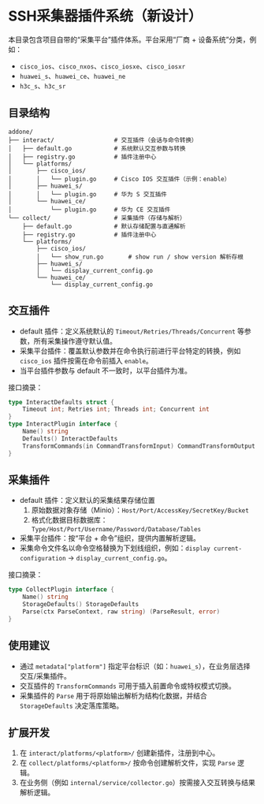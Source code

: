 # SSH采集器插件系统（新设计）

本目录包含项目自带的“采集平台”插件体系。平台采用“厂商 + 设备系统”分类，例如：
- `cisco_ios`、`cisco_nxos`、`cisco_iosxe`、`cisco_iosxr`
- `huawei_s`、`huawei_ce`、`huawei_ne`
- `h3c_s`、`h3c_sr`

## 目录结构

```
addone/
├── interact/                 # 交互插件（会话与命令转换）
│   ├── default.go            # 系统默认交互参数与转换
│   ├── registry.go           # 插件注册中心
│   └── platforms/
│       ├── cisco_ios/
│       │   └── plugin.go     # Cisco IOS 交互插件（示例：enable）
│       ├── huawei_s/
│       │   └── plugin.go     # 华为 S 交互插件
│       └── huawei_ce/
│           └── plugin.go     # 华为 CE 交互插件
└── collect/                  # 采集插件（存储与解析）
    ├── default.go            # 默认存储配置与直通解析
    ├── registry.go           # 插件注册中心
    └── platforms/
        ├── cisco_ios/
        │   └── show_run.go       # show run / show version 解析存根
        ├── huawei_s/
        │   └── display_current_config.go
        └── huawei_ce/
            └── display_current_config.go
```

## 交互插件

- default 插件：定义系统默认的 `Timeout/Retries/Threads/Concurrent` 等参数，所有采集操作遵守默认值。
- 采集平台插件：覆盖默认参数并在命令执行前进行平台特定的转换，例如 `cisco_ios` 插件按需在命令前插入 `enable`。
- 当平台插件参数与 default 不一致时，以平台插件为准。

接口摘录：
```go
type InteractDefaults struct {
    Timeout int; Retries int; Threads int; Concurrent int
}
type InteractPlugin interface {
    Name() string
    Defaults() InteractDefaults
    TransformCommands(in CommandTransformInput) CommandTransformOutput
}
```

## 采集插件

- default 插件：定义默认的采集结果存储位置
  1) 原始数据对象存储（Minio）：`Host/Port/AccessKey/SecretKey/Bucket`
  2) 格式化数据目标数据库：`Type/Host/Port/Username/Password/Database/Tables`
- 采集平台插件：按“平台 + 命令”组织，提供内置解析逻辑。
- 采集命令文件名以命令空格替换为下划线组织，例如：`display current-configuration` → `display_current_config.go`。

接口摘录：
```go
type CollectPlugin interface {
    Name() string
    StorageDefaults() StorageDefaults
    Parse(ctx ParseContext, raw string) (ParseResult, error)
}
```

## 使用建议

- 通过 `metadata["platform"]` 指定平台标识（如：`huawei_s`），在业务层选择交互/采集插件。
- 交互插件的 `TransformCommands` 可用于插入前置命令或特权模式切换。
- 采集插件的 `Parse` 用于将原始输出解析为结构化数据，并结合 `StorageDefaults` 决定落库策略。

## 扩展开发

1. 在 `interact/platforms/<platform>/` 创建新插件，注册到中心。
2. 在 `collect/platforms/<platform>/` 按命令创建解析文件，实现 `Parse` 逻辑。
3. 在业务侧（例如 `internal/service/collector.go`）按需接入交互转换与结果解析逻辑。